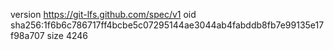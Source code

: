 version https://git-lfs.github.com/spec/v1
oid sha256:1f6b6c786717ff4bcbe5c07295144ae3044ab4fabddb8fb7e99135e17f98a707
size 4246
